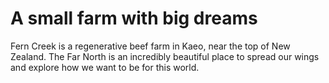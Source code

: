 # A small farm with big dreams

Fern Creek is a regenerative beef farm in Kaeo, near the top of New Zealand. The Far North is an incredibly beautiful place to spread our wings and explore how we want to be for this world.
